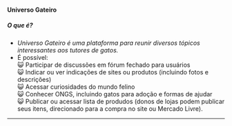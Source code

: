 #### Universo Gateiro
##### O que é?
- *Universo Gateiro é uma plataforma para reunir diversos tópicos interessantes aos tutores de gatos.* 
-  É possível:  
😺 Participar de discussões em fórum fechado para usuários  
😺 Indicar ou ver indicações de sites ou produtos (incluindo fotos e descrições)  
😺 Acessar curiosidades do mundo felino  
😺 Conhecer ONGS, incluindo gatos para adoção e formas de ajudar  
😺 Publicar ou acessar lista de produdos (donos de lojas podem publicar seus itens, direcionado para a compra no site ou Mercado Livre).
_________________________________________________________________________________________________

